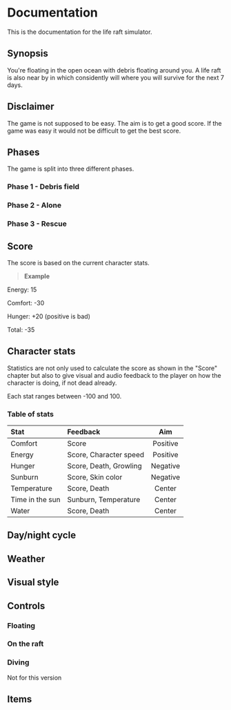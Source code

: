 Documentation
=============
This is the documentation for the life raft simulator.

Synopsis
-------------
You're floating in the open ocean with debris floating around you.
A life raft is also near by in which considently will where you will survive for the next 7 days.

Disclaimer
-------------
The game is not supposed to be easy. The aim is to get a good score. If the game was easy it would not be difficult to get the best score.

Phases
-------------
The game is split into three different phases.

### Phase 1 - Debris field

### Phase 2 - Alone

### Phase 3 - Rescue

Score
-------------
The score is based on the current character stats.

> **Example** 
>
Energy: 15
>
Comfort: -30
>
Hunger: +20 (positive is bad)
>
Total: -35

Character stats
-------------
Statistics are not only used to calculate the score as shown in the "Score" chapter but also to give visual and audio feedback to the player on how the character is doing, if not dead already.

Each stat ranges between -100 and 100.

### Table of stats
| Stat | Feedback | Aim |
| :--- | :-----| :----: |
| Comfort | Score | Positive |
| Energy | Score, Character speed | Positive |
| Hunger | Score, Death, Growling | Negative |
| Sunburn | Score, Skin color | Negative |
| Temperature | Score, Death | Center |
| Time in the sun | Sunburn, Temperature | Center |
| Water | Score, Death | Center |

Day/night cycle
-------------

Weather
-------------

Visual style
-------------

Controls
-------------

### Floating
### On the raft
### Diving
Not for this version

Items
-------------



